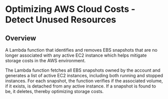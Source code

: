 # Optimizing AWS Cloud Costs - Detect Unused Resources

## Overview

A Lambda function that identifies and removes EBS snapshots that are no longer associated with any active EC2 instance which helps mitigate storage costs in the AWS environment.

The Lambda function fetches all EBS snapshots owned by the account and generates a list of active EC2 instances, including both running and stopped instances. For each snapshot, the function verifies if the associated volume, if it exists, is detached from any active instance. If a snapshot is found to be, it deletes, thereby optimizing storage costs.

